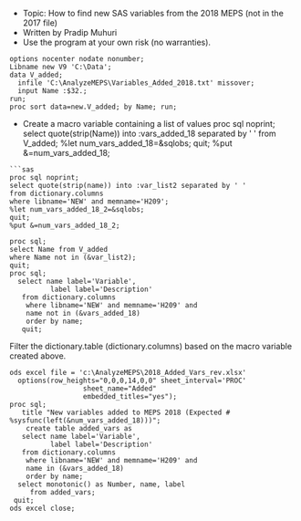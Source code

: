 
* Topic: How to find new SAS variables from the 2018 MEPS (not in the 2017 file) 
* Written by Pradip Muhuri
* Use the program at your own risk (no warranties).


```sas
options nocenter nodate nonumber;
Libname new V9 'C:\Data';
data V_added;
  infile 'C:\AnalyzeMEPS\Variables_Added_2018.txt' missover;
  input Name :$32.;
run;
proc sort data=new.V_added; by Name; run;
```

* Create a macro variable containing a list of values
proc sql noprint;
    select quote(strip(Name)) into :vars_added_18 
        separated by ' ' 
        from V_added; 
        %let num_vars_added_18=&sqlobs;
quit;
%put &=num_vars_added_18;
```
```sas
proc sql noprint;
select quote(strip(name)) into :var_list2 separated by ' '
from dictionary.columns 
where libname='NEW' and memname='H209';
%let num_vars_added_18_2=&sqlobs;
quit;
%put &=num_vars_added_18_2;
```
```sas
proc sql;
select Name from V_added
where Name not in (&var_list2);
quit;
proc sql;
  select name label='Variable', 
          label label='Description'
   from dictionary.columns 
    where libname='NEW' and memname='H209' and
	name not in (&vars_added_18)
	order by name;
   quit;
```
 Filter the dictionary.table (dictionary.columns) based 
    on the macro variable created above.

```sas
ods excel file = 'c:\AnalyzeMEPS\2018_Added_Vars_rev.xlsx'
  options(row_heights="0,0,0,14,0,0" sheet_interval='PROC'
                  sheet_name="Added" 
                  embedded_titles="yes");
proc sql;
   title "New variables added to MEPS 2018 (Expected # %sysfunc(left(&num_vars_added_18)))";
    create table added_vars as
   select name label='Variable', 
          label label='Description'
   from dictionary.columns 
    where libname='NEW' and memname='H209' and
	name in (&vars_added_18)
	order by name;
  select monotonic() as Number, name, label
     from added_vars;
 quit;
ods excel close;
```
